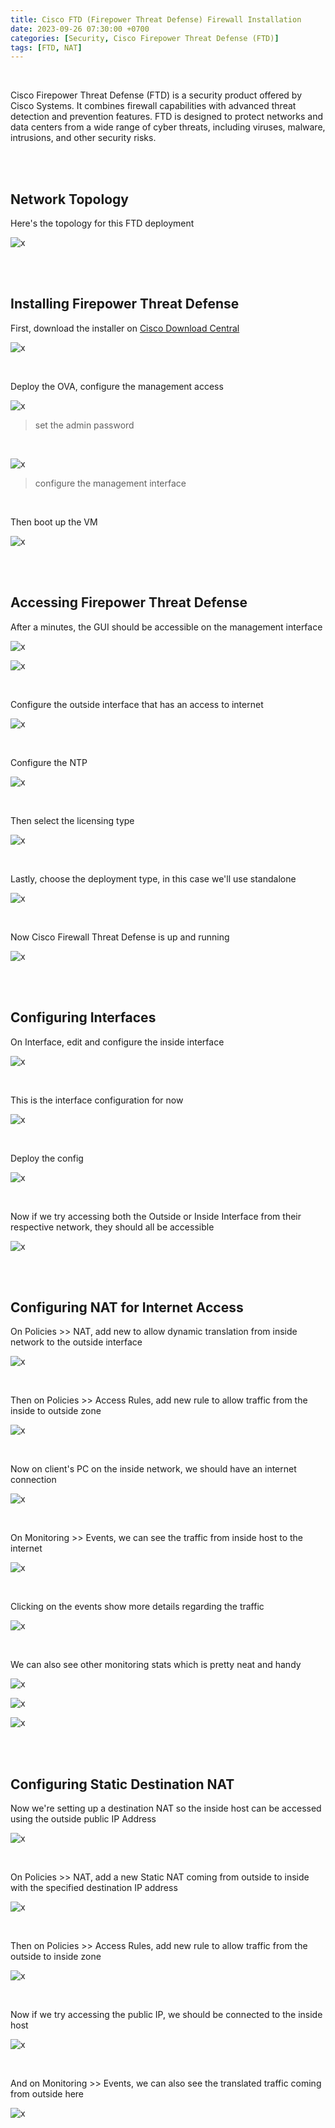 ```yaml
---
title: Cisco FTD (Firepower Threat Defense) Firewall Installation
date: 2023-09-26 07:30:00 +0700
categories: [Security, Cisco Firepower Threat Defense (FTD)]
tags: [FTD, NAT]
---
```


<br>

Cisco Firepower Threat Defense (FTD) is a security product offered by Cisco Systems. It combines firewall capabilities with advanced threat detection and prevention features. FTD is designed to protect networks and data centers from a wide range of cyber threats, including viruses, malware, intrusions, and other security risks.

<br>
<br>

## Network Topology

Here's the topology for this FTD deployment

![x](/static/2023-09-26-ftd/00.png)

<br>
<br>

## Installing Firepower Threat Defense

First, download the installer on [Cisco Download Central](https://software.cisco.com/download/)

![x](/static/2023-09-26-ftd/01.png)

<br>

Deploy the OVA, configure the management access

![x](/static/2023-09-26-ftd/01a.png)

> set the admin password

<br>

![x](/static/2023-09-26-ftd/01b.png)

> configure the management interface

<br>

Then boot up the VM

![x](/static/2023-09-26-ftd/02.png)

<br>
<br>

## Accessing Firepower Threat Defense

After a minutes, the GUI should be accessible on the management interface

![x](/static/2023-09-26-ftd/03.png)

![x](/static/2023-09-26-ftd/03a.png)

<br>

Configure the outside interface that has an access to internet

![x](/static/2023-09-26-ftd/04.png)

<br>

Configure the NTP

![x](/static/2023-09-26-ftd/05.png)

<br>

Then select the licensing type

![x](/static/2023-09-26-ftd/06.png)

<br>

Lastly, choose the deployment type, in this case we'll use standalone

![x](/static/2023-09-26-ftd/07.png)

<br>

Now Cisco Firewall Threat Defense is up and running

![x](/static/2023-09-26-ftd/06a.png)

<br>
<br>

## Configuring Interfaces

On Interface, edit and configure the inside interface

![x](/static/2023-09-26-ftd/06b.png)

<br>

This is the interface configuration for now

![x](/static/2023-09-26-ftd/07a.png)

<br>

Deploy the config

![x](/static/2023-09-26-ftd/07b.png)

<br>

Now if we try accessing both the Outside or Inside Interface from their respective network, they should all be accessible

![x](/static/2023-09-26-ftd/08.png)

<br>
<br>

## Configuring NAT for Internet Access

On Policies >> NAT, add new to allow dynamic translation from inside network to the outside interface

![x](/static/2023-09-26-ftd/09.png)

<br>

Then on Policies >> Access Rules, add new rule to allow traffic from the inside to outside zone

![x](/static/2023-09-26-ftd/10.png)

<br>

Now on client's PC on the inside network, we should have an internet connection

![x](/static/2023-09-26-ftd/11.png)

<br>

On Monitoring >> Events, we can see the traffic from inside host to the internet

![x](/static/2023-09-26-ftd/12c.png)

<br>

Clicking on the events show more details regarding the traffic

![x](/static/2023-09-26-ftd/12d.png)

<br>

We can also see other monitoring stats which is pretty neat and handy

![x](/static/2023-09-26-ftd/12.png)

![x](/static/2023-09-26-ftd/12a.png)

![x](/static/2023-09-26-ftd/12b.png)

<br>
<br>

## Configuring Static Destination NAT

Now we're setting up a destination NAT so the inside host can be accessed using the outside public IP Address

![x](/static/2023-09-26-ftd/00a.png)

<br>

On Policies >> NAT, add a new Static NAT coming from outside to inside with the specified destination IP address

![x](/static/2023-09-26-ftd/13.png)

<br>

Then on Policies >> Access Rules, add new rule to allow traffic from the outside to inside zone

![x](/static/2023-09-26-ftd/14.png)

<br>

Now if we try accessing the public IP, we should be connected to the inside host

![x](/static/2023-09-26-ftd/15.png)

<br>

And on Monitoring >> Events, we can also see the translated traffic coming from outside here

![x](/static/2023-09-26-ftd/16.png)

<br>